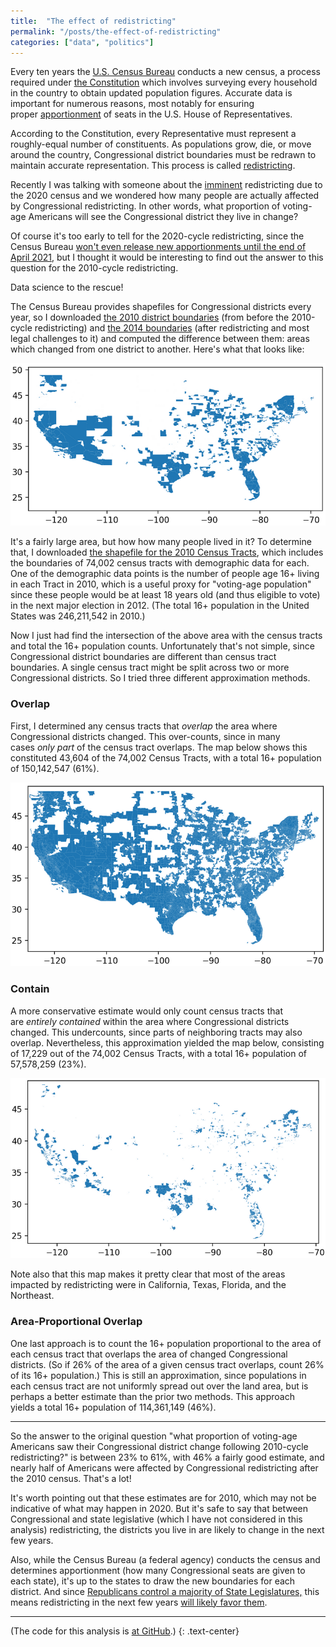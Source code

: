 ```yaml
---
title:  "The effect of redistricting"
permalink: "/posts/the-effect-of-redistricting"
categories: ["data", "politics"]
---
```


Every ten years the [U.S. Census Bureau](https://en.wikipedia.org/wiki/United_States_Census_Bureau) conducts a new census, a process required under [the Constitution](https://en.wikipedia.org/wiki/Constitution_of_the_United_States) which involves surveying every household in the country to obtain updated population figures. Accurate data is important for numerous reasons, most notably for ensuring proper [apportionment](https://en.wikipedia.org/wiki/United_States_congressional_apportionment) of seats in the U.S. House of Representatives.

According to the Constitution, every Representative must represent a roughly-equal number of constituents. As populations grow, die, or move around the country, Congressional district boundaries must be redrawn to maintain accurate representation. This process is called [redistricting](https://en.wikipedia.org/wiki/Redistricting_in_the_United_States).

Recently I was talking with someone about the [imminent](https://en.wikipedia.org/wiki/2020_United_States_redistricting_cycle) redistricting due to the 2020 census and we wondered how many people are actually affected by Congressional redistricting. In other words, what proportion of voting-age Americans will see the Congressional district they live in change?

Of course it's too early to tell for the 2020-cycle redistricting, since the Census Bureau [won't even release new apportionments until the end of April 2021](https://www.npr.org/2021/01/27/961247853/census-numbers-for-dividing-up-house-seats-delayed-until-april-30-bureau-says), but I thought it would be interesting to find out the answer to this question for the 2010-cycle redistricting.

Data science to the rescue!

The Census Bureau provides shapefiles for Congressional districts every year, so I downloaded [the 2010 district boundaries](https://www2.census.gov/geo/tiger/TIGER2010/CD/108/tl_2010_us_cd108.zip) (from before the 2010-cycle redistricting) and [the 2014 boundaries](https://www2.census.gov/geo/tiger/TIGER2014/CD/tl_2014_us_cd114.zip) (after redistricting and most legal challenges to it) and computed the difference between them: areas which changed from one district to another. Here's what that looks like:

![../assets/redistricting-difference.png](../assets/redistricting-difference.png)

It's a fairly large area, but how how many people lived in it? To determine that, I downloaded [the shapefile for the 2010 Census Tracts](http://www2.census.gov/geo/tiger/TIGER2010DP1/Tract_2010Census_DP1.zip), which includes the boundaries of 74,002 census tracts with demographic data for each. One of the demographic data points is the number of people age 16+ living in each Tract in 2010, which is a useful proxy for "voting-age population" since these people would be at least 18 years old (and thus eligible to vote) in the next major election in 2012. (The total 16+ population in the United States was 246,211,542 in 2010.)

Now I just had find the intersection of the above area with the census tracts and total the 16+ population counts. Unfortunately that's not simple, since Congressional district boundaries are different than census tract boundaries. A single census tract might be split across two or more Congressional districts. So I tried three different approximation methods.

### **Overlap**

First, I determined any census tracts that *overlap* the area where Congressional districts changed. This over-counts, since in many cases *only part* of the census tract overlaps. The map below shows this constituted 43,604 of the 74,002 Census Tracts, with a total 16+ population of 150,142,547 (61%).

![../assets/redistricting-difference-population-overlap.png](../assets/redistricting-difference-population-overlap.png)

### **Contain**

A more conservative estimate would only count census tracts that are *entirely contained* within the area where Congressional districts changed. This undercounts, since parts of neighboring tracts may also overlap. Nevertheless, this approximation yielded the map below, consisting of 17,229 out of the 74,002 Census Tracts, with a total 16+ population of 57,578,259 (23%).

![../assets/redistricting-difference-population-contain.png](../assets/redistricting-difference-population-contain.png)

Note also that this map makes it pretty clear that most of the areas impacted by redistricting were in California, Texas, Florida, and the Northeast.

### **Area-Proportional Overlap**

One last approach is to count the 16+ population proportional to the area of each census tract that overlaps the area of changed Congressional districts. (So if 26% of the area of a given census tract overlaps, count 26% of its 16+ population.) This is still an approximation, since populations in each census tract are not uniformly spread out over the land area, but is perhaps a better estimate than the prior two methods. This approach yields a total 16+ population of 114,361,149 (46%).

---

So the answer to the original question "what proportion of voting-age Americans saw their Congressional district change following 2010-cycle redistricting?" is between 23% to 61%, with 46% a fairly good estimate, and nearly half of Americans were affected by Congressional redistricting after the 2010 census. That's a lot!

It's worth pointing out that these estimates are for 2010, which may not be indicative of what may happen in 2020. But it's safe to say that between Congressional and state legislative (which I have not considered in this analysis) redistricting, the districts you live in are likely to change in the next few years.

Also, while the Census Bureau (a federal agency) conducts the census and determines apportionment (how many Congressional seats are given to each state), it's up to the states to draw the new boundaries for each district. And since [Republicans control a majority of State Legislatures,](https://ballotpedia.org/Partisan_composition_of_state_legislatures) this means redistricting in the next few years [will likely favor them](https://fivethirtyeight.com/features/republicans-won-almost-every-election-where-redistricting-was-at-stake/).

---

(The code for this analysis is [at GitHub](https://github.com/tomreitz/data-science/tree/main/2010-redistricting).)
{: .text-center}
